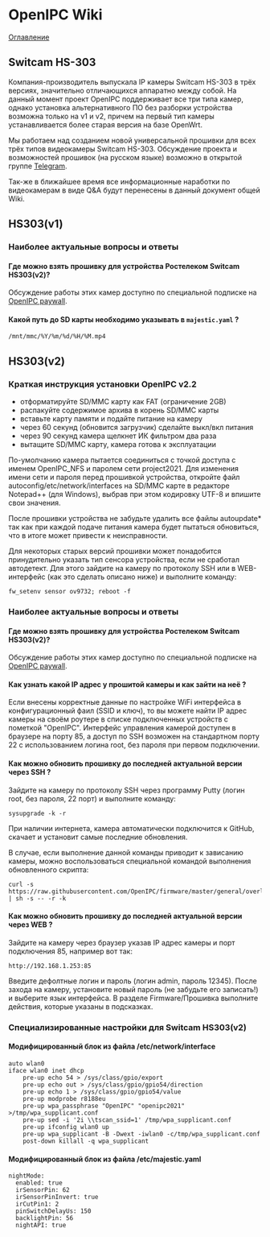 # OpenIPC Wiki
[Оглавление](index.md)

Switcam HS-303
--------------

Компания-производитель выпускала IP камеры Switcam HS-303 в трёх версиях,
значительно отличающихся аппаратно между собой. На данный момент проект
OpenIPC поддерживает все три типа камер, однако установка альтернативного ПО
без разборки устройства возможна только на v1 и v2, причем на первый тип камеры
устанавливается более старая версия на базе OpenWrt.

Мы работаем над созданием новой универсальной прошивки для всех трёх типов
видеокамеры Switcam HS-303. Обсуждение проекта и возможностей прошивок (на
русском языке) возможно в открытой группе [Telegram](https://t.me/openipc_modding).

Так-же в ближайшее время все информационные наработки по видеокамерам в виде 
Q&A будут перенесены в данный документ общей Wiki.


## HS303(v1)

### Наиболее актуальные вопросы и ответы

#### Где можно взять прошивку для устройства Ростелеком Switcam HS303(v2)?

Обсуждение работы этих камер доступно по специальной подписке на
[OpenIPC paywall](https://paywall.pw/openipc).

#### Какой путь до SD карты необходимо указывать в `majestic.yaml` ?

`/mnt/mmc/%Y/%m/%d/%H/%M.mp4`



## HS303(v2)

### Краткая инструкция установки OpenIPC v2.2

- отформатируйте SD/MMC карту как FAT (ограничение 2GB)
- распакуйте содержимое архива в корень SD/MMC карты
- вставьте карту памяти и подайте питание на камеру
- через 60 секунд (обновится загрузчик) сделайте выкл/вкл питания
- через 90 секунд камера щелкнет ИК фильтром два раза
- вытащите SD/MMC карту, камера готова к эксплуатации

По-умолчанию камера пытается соединиться с точкой доступа с именем OpenIPC_NFS
и паролем сети project2021. Для изменения имени сети и пароля перед прошивкой
устройства, откройте файл autoconfig/etc/network/interfaces на SD/MMC карте в
редакторе Notepad++ (для Windows), выбрав при этом кодировку UTF-8 и впишите
свои значения.

После прошивки устройства не забудьте удалить все файлы autoupdate* так как
при каждой подаче питания камера будет пытаться обновиться, что в итоге может
привести к неисправности.

Для некоторых старых версий прошивки может понадобится принудительно указать
тип сенсора устройства, если не сработал автодетект. Для этого зайдите на
камеру по протоколу SSH или в WEB-интерфейс (как это сделать описано ниже) и 
выполните команду:

```
fw_setenv sensor ov9732; reboot -f
```

### Наиболее актуальные вопросы и ответы

#### Где можно взять прошивку для устройства Ростелеком Switcam HS303(v2)?

Обсуждение работы этих камер доступно по специальной подписке на
[OpenIPC paywall](https://paywall.pw/openipc).

#### Как узнать какой IP адрес у прошитой камеры и как зайти на неё ?

Если внесены корректные данные по настройке WiFi интерфейса в конфигурационный
фаил (SSID и ключ), то вы можете найти IP адрес камеры на своём роутере в списке
подключенных устройств с пометкой "OpenIPC".
Интерфейс управления камерой доступен в браузере на порту 85, а доступ по SSH
возможен на стандартном порту 22 с использованием логина root, без пароля при
первом подключении.

#### Как можно обновить прошивку до последней актуальной версии через SSH ?

Зайдите на камеру по протоколу SSH через программу Putty (логин root, без пароля,
22 порт) и выполните команду:

```
sysupgrade -k -r
```

При наличии интернета, камера автоматически подключится к GitHub, скачает
и установит самые последние обновления.

В случае, если выполнение данной команды приводит к зависанию камеры, можно
воспользоваться специальной командой выполнения обновленного скрипта:

```
curl -s https://raw.githubusercontent.com/OpenIPC/firmware/master/general/overlay/usr/sbin/sysupgrade | sh -s -- -r -k
```

#### Как можно обновить прошивку до последней актуальной версии через WEB ?

Зайдите на камеру через браузер указав IP адрес камеры и порт подключения 85,
например вот так:

```
http://192.168.1.253:85
```

Введите дефолтные логин и пароль (логин admin, пароль 12345).
После захода на камеру, установите новый пароль (не забудьте его записать!) и
выберите язык интерфейса. В разделе Firmware/Прошивка выполните действия,
которые указаны в подсказках.

### Специализированные настройки для Switcam HS303(v2)

#### Модифицированный блок из файла /etc/network/interface

```
auto wlan0
iface wlan0 inet dhcp
    pre-up echo 54 > /sys/class/gpio/export
    pre-up echo out > /sys/class/gpio/gpio54/direction
    pre-up echo 1 > /sys/class/gpio/gpio54/value
    pre-up modprobe r8188eu
    pre-up wpa_passphrase "OpenIPC" "openipc2021" >/tmp/wpa_supplicant.conf
    pre-up sed -i '2i \\tscan_ssid=1' /tmp/wpa_supplicant.conf
    pre-up ifconfig wlan0 up
    pre-up wpa_supplicant -B -Dwext -iwlan0 -c/tmp/wpa_supplicant.conf
    post-down killall -q wpa_supplicant
```

#### Модифицированный блок из файла /etc/majestic.yaml

```
nightMode:
  enabled: true
  irSensorPin: 62
  irSensorPinInvert: true
  irCutPin1: 2
  pinSwitchDelayUs: 150
  backlightPin: 56
  nightAPI: true
```
